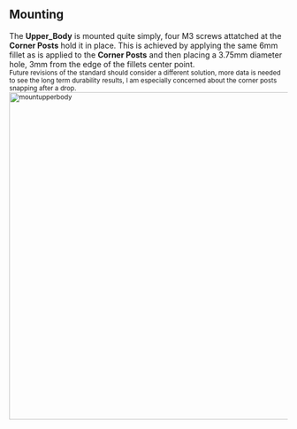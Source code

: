 ## Mounting
The **Upper_Body** is mounted quite simply, four M3 screws attatched at the **Corner Posts** hold it in place. This is achieved by applying the same 6mm fillet as is applied to the **Corner Posts** and then placing a 3.75mm diameter hole, 3mm from the edge of the fillets center point.
<br>
<sub>Future revisions of the standard should consider a different solution, more data is needed to see the long term durability results, I am especially concerned about the corner posts snapping after a drop.
<br>
<img width="743" height="591" alt="mountupperbody" src="https://github.com/user-attachments/assets/d7088a93-fcc6-4b06-94c2-e953c972744a" />

